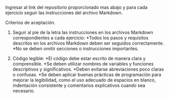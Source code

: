 Ingresar al link del repositorio proporcionado mas abajo y para cada ejercicio seguir las instrucciones del archivo Markdown.

Criterios de aceptación.

1) Seguir al pie de la letra las instrucciones en los archivos Markdown correspondientes a cada ejercicio:
*Todos los pasos y requisitos descritos en los archivos Markdown deben ser seguidos correctamente.
*No se deben omitir secciones o instrucciones importantes.

2) Código legible:
*El código debe estar escrito de manera clara y comprensible.
*Se deben utilizar nombres de variables y funciones descriptivos y significativos.
*Deben evitarse abreviaciones poco claras o confusas.
*Se deben aplicar buenas prácticas de programación para mejorar la legibilidad, como el uso adecuado de espacios en blanco, indentación consistente y comentarios explicativos cuando sea necesario.